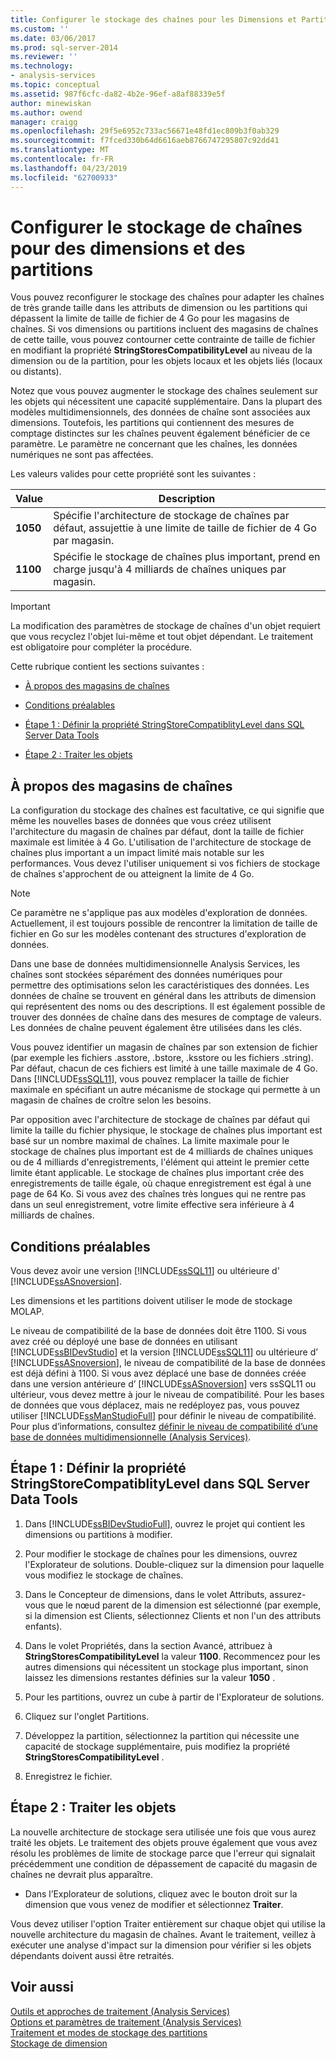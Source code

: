 ```yaml
---
title: Configurer le stockage des chaînes pour les Dimensions et Partitions | Microsoft Docs
ms.custom: ''
ms.date: 03/06/2017
ms.prod: sql-server-2014
ms.reviewer: ''
ms.technology:
- analysis-services
ms.topic: conceptual
ms.assetid: 987f6cfc-da82-4b2e-96ef-a8af88339e5f
author: minewiskan
ms.author: owend
manager: craigg
ms.openlocfilehash: 29f5e6952c733ac56671e48fd1ec809b3f0ab329
ms.sourcegitcommit: f7fced330b64d6616aeb8766747295807c92dd41
ms.translationtype: MT
ms.contentlocale: fr-FR
ms.lasthandoff: 04/23/2019
ms.locfileid: "62700933"
---
```

# <a name="configure-string-storage-for-dimensions-and-partitions"></a>Configurer le stockage de chaînes pour des dimensions et des partitions
  Vous pouvez reconfigurer le stockage des chaînes pour adapter les chaînes de très grande taille dans les attributs de dimension ou les partitions qui dépassent la limite de taille de fichier de 4 Go pour les magasins de chaînes. Si vos dimensions ou partitions incluent des magasins de chaînes de cette taille, vous pouvez contourner cette contrainte de taille de fichier en modifiant la propriété **StringStoresCompatibilityLevel** au niveau de la dimension ou de la partition, pour les objets locaux et les objets liés (locaux ou distants).  
  
 Notez que vous pouvez augmenter le stockage des chaînes seulement sur les objets qui nécessitent une capacité supplémentaire. Dans la plupart des modèles multidimensionnels, des données de chaîne sont associées aux dimensions. Toutefois, les partitions qui contiennent des mesures de comptage distinctes sur les chaînes peuvent également bénéficier de ce paramètre. Le paramètre ne concernant que les chaînes, les données numériques ne sont pas affectées.  
  
 Les valeurs valides pour cette propriété sont les suivantes :  
  
|Value|Description|  
|-----------|-----------------|  
|**1050**|Spécifie l'architecture de stockage de chaînes par défaut, assujettie à une limite de taille de fichier de 4 Go par magasin.|  
|**1100**|Spécifie le stockage de chaînes plus important, prend en charge jusqu'à 4 milliards de chaînes uniques par magasin.|  
  
> [!IMPORTANT]  
>  La modification des paramètres de stockage de chaînes d'un objet requiert que vous recyclez l'objet lui-même et tout objet dépendant. Le traitement est obligatoire pour compléter la procédure.  
  
 Cette rubrique contient les sections suivantes :  
  
-   [À propos des magasins de chaînes](#bkmk_background)  
  
-   [Conditions préalables](#bkmk_prereq)  
  
-   [Étape 1 : Définir la propriété StringStoreCompatiblityLevel dans SQL Server Data Tools](#bkmk_step1)  
  
-   [Étape 2 : Traiter les objets](#bkmk_step2)  
  
##  <a name="bkmk_background"></a> À propos des magasins de chaînes  
 La configuration du stockage des chaînes est facultative, ce qui signifie que même les nouvelles bases de données que vous créez utilisent l'architecture du magasin de chaînes par défaut, dont la taille de fichier maximale est limitée à 4 Go. L'utilisation de l'architecture de stockage de chaînes plus important a un impact limité mais notable sur les performances. Vous devez l'utiliser uniquement si vos fichiers de stockage de chaînes s'approchent de ou atteignent la limite de 4 Go.  
  
> [!NOTE]  
>  Ce paramètre ne s'applique pas aux modèles d'exploration de données. Actuellement, il est toujours possible de rencontrer la limitation de taille de fichier en Go sur les modèles contenant des structures d'exploration de données.  
  
 Dans une base de données multidimensionnelle Analysis Services, les chaînes sont stockées séparément des données numériques pour permettre des optimisations selon les caractéristiques des données. Les données de chaîne se trouvent en général dans les attributs de dimension qui représentent des noms ou des descriptions. Il est également possible de trouver des données de chaîne dans des mesures de comptage de valeurs. Les données de chaîne peuvent également être utilisées dans les clés.  
  
 Vous pouvez identifier un magasin de chaînes par son extension de fichier (par exemple les fichiers .asstore, .bstore, .ksstore ou les fichiers .string). Par défaut, chacun de ces fichiers est limité à une taille maximale de 4 Go. Dans [!INCLUDE[ssSQL11](../../includes/sssql11-md.md)], vous pouvez remplacer la taille de fichier maximale en spécifiant un autre mécanisme de stockage qui permette à un magasin de chaînes de croître selon les besoins.  
  
 Par opposition avec l'architecture de stockage de chaînes par défaut qui limite la taille du fichier physique, le stockage de chaînes plus important est basé sur un nombre maximal de chaînes. La limite maximale pour le stockage de chaînes plus important est de 4 milliards de chaînes uniques ou de 4 milliards d'enregistrements, l'élément qui atteint le premier cette limite étant applicable. Le stockage de chaînes plus important crée des enregistrements de taille égale, où chaque enregistrement est égal à une page de 64 Ko. Si vous avez des chaînes très longues qui ne rentre pas dans un seul enregistrement, votre limite effective sera inférieure à 4 milliards de chaînes.  
  
##  <a name="bkmk_prereq"></a> Conditions préalables  
 Vous devez avoir une version [!INCLUDE[ssSQL11](../../includes/sssql11-md.md)] ou ultérieure d' [!INCLUDE[ssASnoversion](../../includes/ssasnoversion-md.md)].  
  
 Les dimensions et les partitions doivent utiliser le mode de stockage MOLAP.  
  
 Le niveau de compatibilité de la base de données doit être 1100. Si vous avez créé ou déployé une base de données en utilisant [!INCLUDE[ssBIDevStudio](../../includes/ssbidevstudio-md.md)] et la version [!INCLUDE[ssSQL11](../../includes/sssql11-md.md)] ou ultérieure d’ [!INCLUDE[ssASnoversion](../../includes/ssasnoversion-md.md)], le niveau de compatibilité de la base de données est déjà défini à 1100. Si vous avez déplacé une base de données créée dans une version antérieure d’ [!INCLUDE[ssASnoversion](../../includes/ssasnoversion-md.md)] vers ssSQL11 ou ultérieur, vous devez mettre à jour le niveau de compatibilité. Pour les bases de données que vous déplacez, mais ne redéployez pas, vous pouvez utiliser [!INCLUDE[ssManStudioFull](../../includes/ssmanstudiofull-md.md)] pour définir le niveau de compatibilité. Pour plus d’informations, consultez [définir le niveau de compatibilité d’une base de données multidimensionnelle &#40;Analysis Services&#41;](compatibility-level-of-a-multidimensional-database-analysis-services.md).  
  
##  <a name="bkmk_step1"></a> Étape 1 : Définir la propriété StringStoreCompatiblityLevel dans SQL Server Data Tools  
  
1.  Dans [!INCLUDE[ssBIDevStudioFull](../../includes/ssbidevstudiofull-md.md)], ouvrez le projet qui contient les dimensions ou partitions à modifier.  
  
2.  Pour modifier le stockage de chaînes pour les dimensions, ouvrez l'Explorateur de solutions. Double-cliquez sur la dimension pour laquelle vous modifiez le stockage de chaînes.  
  
3.  Dans le Concepteur de dimensions, dans le volet Attributs, assurez-vous que le nœud parent de la dimension est sélectionné (par exemple, si la dimension est Clients, sélectionnez Clients et non l'un des attributs enfants).  
  
4.  Dans le volet Propriétés, dans la section Avancé, attribuez à **StringStoresCompatibilityLevel** la valeur **1100**. Recommencez pour les autres dimensions qui nécessitent un stockage plus important, sinon laissez les dimensions restantes définies sur la valeur **1050** .  
  
5.  Pour les partitions, ouvrez un cube à partir de l'Explorateur de solutions.  
  
6.  Cliquez sur l'onglet Partitions.  
  
7.  Développez la partition, sélectionnez la partition qui nécessite une capacité de stockage supplémentaire, puis modifiez la propriété **StringStoresCompatibilityLevel** .  
  
8.  Enregistrez le fichier.  
  
##  <a name="bkmk_step2"></a> Étape 2 : Traiter les objets  
 La nouvelle architecture de stockage sera utilisée une fois que vous aurez traité les objets. Le traitement des objets prouve également que vous avez résolu les problèmes de limite de stockage parce que l'erreur qui signalait précédemment une condition de dépassement de capacité du magasin de chaînes ne devrait plus apparaître.  
  
-   Dans l’Explorateur de solutions, cliquez avec le bouton droit sur la dimension que vous venez de modifier et sélectionnez **Traiter**.  
  
 Vous devez utiliser l'option Traiter entièrement sur chaque objet qui utilise la nouvelle architecture du magasin de chaînes. Avant le traitement, veillez à exécuter une analyse d'impact sur la dimension pour vérifier si les objets dépendants doivent aussi être retraités.  
  
## <a name="see-also"></a>Voir aussi  
 [Outils et approches de traitement &#40;Analysis Services&#41;](tools-and-approaches-for-processing-analysis-services.md)   
 [Options et paramètres de traitement &#40;Analysis Services&#41;](processing-options-and-settings-analysis-services.md)   
 [Traitement et modes de stockage des partitions](../multidimensional-models-olap-logical-cube-objects/partitions-partition-storage-modes-and-processing.md)   
 [Stockage de dimension](../multidimensional-models-olap-logical-dimension-objects/dimensions-storage.md)  
  
  
